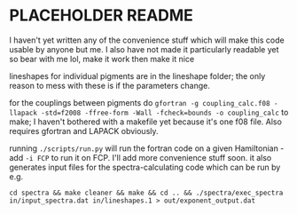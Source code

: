PLACEHOLDER README
==================


I haven't yet written any of the convenience stuff which will make this code usable by anyone but me.
I also have not made it particularly readable yet so bear with me lol, make it work then make it nice

lineshapes for individual pigments are in the lineshape folder; the only reason to mess with these is if the parameters change.

for the couplings between pigments do `gfortran -g coupling_calc.f08 -llapack -std=f2008 -ffree-form -Wall -fcheck=bounds -o coupling_calc` to make; I haven't bothered with a makefile yet because it's one f08 file. Also requires gfortran and LAPACK obviously.

running `./scripts/run.py` will run the fortran code on a given Hamiltonian - add `-i FCP` to run it on FCP. I'll add more convenience stuff soon. it also generates input files for the spectra-calculating code which can be run by e.g.

`cd spectra && make cleaner && make && cd .. && ./spectra/exec_spectra in/input_spectra.dat in/lineshapes.1 > out/exponent_output.dat`
